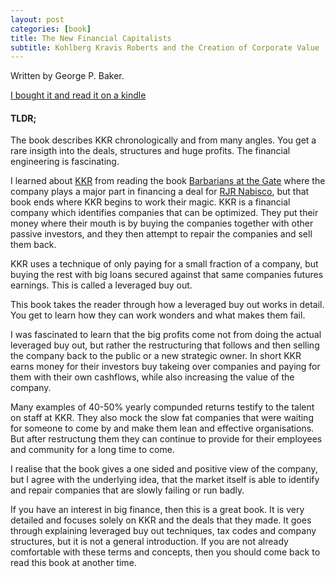 ```yaml
---
layout: post
categories: [book] 
title: The New Financial Capitalists
subtitle: Kohlberg Kravis Roberts and the Creation of Corporate Value
---
```

Written by George P. Baker.

[I bought it and read it on a kindle](http://www.amazon.co.uk/gp/product/0521642604/ref=as_li_tl?ie=UTF8&camp=1634&creative=19450&creativeASIN=0521642604&linkCode=as2&tag=vinribmin-21)

#### TLDR;
The book describes KKR chronologically and from many angles. You get a rare insigth into the deals, structures and huge profits. The financial engineering is fascinating.

I learned about [KKR](https://en.wikipedia.org/wiki/Kohlberg_Kravis_Roberts) from reading the book [Barbarians at the Gate](http://vincens.ribermink.com/book/2015/12/01/barbarians-at-the-gate.html) where the company plays a major part in financing a deal for [RJR Nabisco](https://en.wikipedia.org/wiki/RJR_Nabisco), but that book ends where KKR begins to work their magic. KKR is a financial company which identifies companies that can be optimized. They put their money where their mouth is by buying the companies together with other passive investors, and they then attempt to repair the companies and sell them back.

KKR uses a technique of only paying for a small fraction of a company, but buying the rest with big loans secured against that same companies futures earnings. This is called a leveraged buy out.

This book takes the reader through how a leveraged buy out works in detail. You get to learn how they can work wonders and what makes them fail.

I was fascinated to learn that the big profits come not from doing the actual leveraged buy out, but rather the restructuring that follows and then selling the company back to the public or a new strategic owner. In short KKR earns money for their investors buy takeing over companies and paying for them with their own cashflows, while also increasing the value of the company. 

Many examples of 40-50% yearly compunded returns testify to the talent on staff at KKR. They also mock the slow fat companies that were waiting for someone to come by and make them lean and effective organisations. But after restructung them they can continue to provide for their employees and community for a long time to come.

I realise that the book gives a one sided and positive view of the company, but I agree with the underlying idea, that the market itself is able to identify and repair companies that are slowly failing or run badly.

If you have an interest in big finance, then this is a great book. It is very detailed and focuses solely on KKR and the deals that they made. It goes through explaining leveraged buy out techniques, tax codes and company structures, but it is not a general introduction. If you are not already comfortable with these terms and concepts, then you should come back to read this book at another time.

